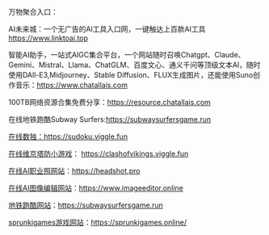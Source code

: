 万物聚合入口：

AI未来城：一个无广告的AI工具入口网，一键触达上百款AI工具  https://www.linktoai.top

智能AI助手，一站式AIGC集合平台，一个网站随时召唤Chatgpt、Claude、Gemini、Mistral、Llama、ChatGLM、百度文心、通义千问等顶级文本AI，随时使用DAll-E3,Midjourney、Stable Diffusion、FLUX生成图片，还能使用Suno创作音乐：https://www.chatallais.com

100TB网络资源合集免费分享：https://resource.chatallais.com

在线地铁跑酷Subway Surfers:https://subwaysurfersgame.run

<a href="https://subwaysurfersgame.run">在线数独：https://sudoku.viggle.fun

<a href="[https://subwaysurfersgame.run](https://clashofvikings.viggle.fun)">在线维京塔防小游戏</a>： https://clashofvikings.viggle.fun

<a href="[https://subwaysurfersgame.run](https://headshot.pro)">在线AI职业照网站</a>：https://headshot.pro

<a href="https://subwaysurfersgame.run">在线AI图像编辑网站</a>：https://www.imageeditor.online


<a href="[https://subwaysurfersgame.run](https://subwaysurfersgame.run )">地铁跑酷网站</a>：https://subwaysurfersgame.run  

<a href="https://subwaysurfersgame.run">sprunkigames游戏网站</a>：https://sprunkigames.online/
